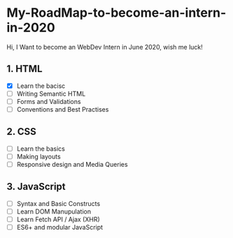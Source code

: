 # My-RoadMap-to-become-an-intern-in-2020
Hi, I Want to become an WebDev Intern in June 2020, wish me luck!

## 1. HTML 

-[x]  Learn the bacisc  
-[ ] Writing Semantic HTML  
-[ ] Forms and Validations  
-[ ] Conventions and Best Practises  

## 2. CSS 

-[ ] Learn the basics
-[ ] Making layouts  
-[ ] Responsive design and Media Queries

## 3. JavaScript

-[ ] Syntax and Basic Constructs  
-[ ] Learn DOM Manupulation
-[ ] Learn Fetch API / Ajax (XHR)  
-[ ] ES6+ and modular JavaScript
